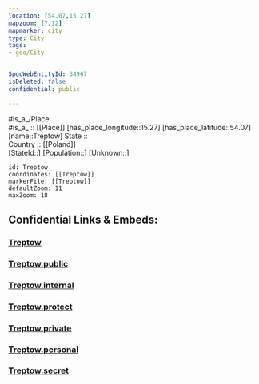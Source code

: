 ```yaml
---
location: [54.07,15.27] 
mapzoom: [7,12] 
mapmarker: city 
type: City
tags:
- geo/City


SpocWebEntityId: 34967
isDeleted: false
confidential: public

---
```

#is_a_/Place  
#is_a_ :: [[Place]] 
[has_place_longitude::15.27] 
[has_place_latitude::54.07] 
[name::Treptow] 
State ::  
Country :: [[Poland]]  
[StateId::] 
[Population::] 
[Unknown::] 


```leaflet
id: Treptow
coordinates: [[Treptow]] 
markerFile: [[Treptow]] 
defaultZoom: 11 
maxZoom: 18
```


## Confidential Links & Embeds: 

### [Treptow](/_Standards/Earth/Continent/Europe/Europe~East/Poland/Provinces~Poland/West_Pomeranian/City/Treptow.md) 

### [Treptow.public](/_public/Earth/Continent/Europe/Europe~East/Poland/Provinces~Poland/West_Pomeranian/City/Treptow.public.md) 

### [Treptow.internal](/_internal/Earth/Continent/Europe/Europe~East/Poland/Provinces~Poland/West_Pomeranian/City/Treptow.internal.md) 

### [Treptow.protect](/_protect/Earth/Continent/Europe/Europe~East/Poland/Provinces~Poland/West_Pomeranian/City/Treptow.protect.md) 

### [Treptow.private](/_private/Earth/Continent/Europe/Europe~East/Poland/Provinces~Poland/West_Pomeranian/City/Treptow.private.md) 

### [Treptow.personal](/_personal/Earth/Continent/Europe/Europe~East/Poland/Provinces~Poland/West_Pomeranian/City/Treptow.personal.md) 

### [Treptow.secret](/_secret/Earth/Continent/Europe/Europe~East/Poland/Provinces~Poland/West_Pomeranian/City/Treptow.secret.md)

